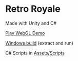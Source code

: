 # Retro Royale 

Made with Unity and C#

[Play WebGL Demo](https://play.unity.com/p/609f7c834c3159022d161b5f)

[Windows build](https://github.com/raulet-dev/retro-royale/blob/main/retro%20royale%20windows.zip) (extract and run)

C# Scripts in [Assets/Scripts](https://github.com/raulet-dev/retro-royale/tree/main/Assets/Retro%20Royale/Scripts)
